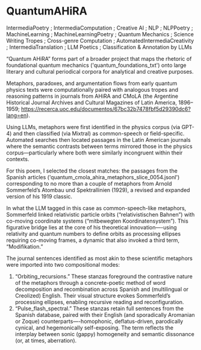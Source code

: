 # QuantumAHiRA
IntermediaPoetry ; IntermediaComputation ; Creative AI ; NLP ; NLPPoetry ; MachineLearning ; MachineLearningPoetry ; Quantum Mechanics ; Science Writing Tropes ; Cross-genre Computation ; AutomatedIntermediaCreativity ; IntermediaTranslation ; LLM Poetics ; Classification & Annotation by LLMs

“Quantum AHiRA” forms part of a broader project that maps the rhetoric of foundational quantum mechanics ('quantum_foundations_txt') onto large literary and cultural periodical corpora for analytical and creative purposes.

Metaphors, paradoxes, and argumentation flows from early quantum physics texts were computationally paired with analogous tropes and reasoning patterns in journals from AHiRA and CMoLA (the Argentine Historical Journal Archives and Cultural Magazines of Latin America, 1896–1959; https://recerca.uoc.edu/documentos/67bc32b7478fbf5d29390dc6?lang=en).

Using LLMs, metaphors were first identified in the physics corpus (via GPT-4) and then classified (via Mixtral) as common-speech or field-specific. Automated searches then located passages in the Latin American journals where the semantic contrasts between terms mirrored those in the physics corpus—particularly where both were similarly incongruent within their contexts.

For this poem, I selected the closest matches: the passages from the Spanish articles ('quantum_cmola_ahira_metaphors_slice_0054.jsonl') corresponding to no more than a couple of metaphors from Arnold Sommerfeld’s Atombau und Spektrallinien (1929), a revised and expanded version of his 1919 classic.

In what the LLM tagged in this case as common-speech-like metaphors, Sommerfeld linked relativistic particle orbits (“relativistischen Bahnen”) with co-moving coordinate systems (“mitbewegten Koordinatensystem”). This figurative bridge lies at the core of his theoretical innovation—-using relativity and quantum numbers to define orbits as processing ellipses requiring co-moving frames, a dynamic that also invoked a third term, “Modifikation.”

The journal sentences identified as most akin to these scientific metaphors were imported into two compositional modes:
1.	“Orbiting_recursions.” These stanzas foreground the contrastive nature of the metaphors through a concrete-poetic method of word decomposition and recombination across Spanish and (multilingual or Creolized) English. Their visual structure evokes Sommerfeld’s processing ellipses, enabling recursive reading and reconfiguration.
2.	“Pulse_flash_spectral.” These stanzas retain full sentences from the Spanish database, paired with their English (and sporadically Aromanian or Zoque) counterparts—-homophonic, deflatus-driven, parodically cynical, and hegemonically self-exposing. The term reflects the interplay between sonic (gappy) homogeneity and semantic dissonance (or, at times, aberration).
